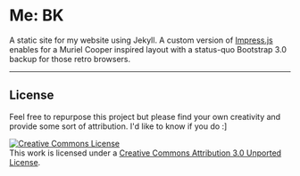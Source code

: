 # Me: BK

A static site for my website using Jekyll. A custom version of [Impress.js](https://github.com/phinity/impress.js) enables for a Muriel Cooper inspired layout with a status-quo Bootstrap 3.0 backup for those retro browsers. 

---

## License

Feel free to repurpose this project but please find your own creativity and provide some sort of attribution. I'd like to know if you do :]

<a rel="license" href="http://creativecommons.org/licenses/by/3.0/"><img alt="Creative Commons License" style="border-width:0" src="https://i.creativecommons.org/l/by/3.0/80x15.png" /></a><br />This work is licensed under a <a rel="license" href="http://creativecommons.org/licenses/by/3.0/">Creative Commons Attribution 3.0 Unported License</a>.

